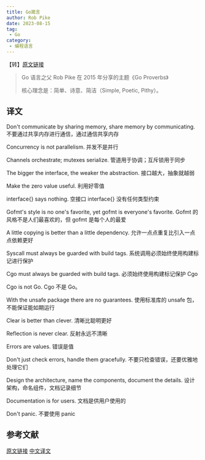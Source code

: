 ```yaml
---
title: Go箴言
author: Rob Pike
date: 2023-08-15
tag:
 - Go
category:
 - 编程语言
---
```


【转】[原文链接](http://go-proverbs.github.io/)

> Go 语言之父 Rob Pike 在 2015 年分享的主题《Go Proverbs》
>
> 核心理念是：简单、诗意、简洁（Simple, Poetic, Pithy）。

## 译文

Don't communicate by sharing memory, share memory by communicating.
不要通过共享内存进行通信，通过通信共享内存

Concurrency is not parallelism.
并发不是并行

Channels orchestrate; mutexes serialize.
管道用于协调；互斥锁用于同步

The bigger the interface, the weaker the abstraction.
接口越大，抽象就越弱

Make the zero value useful.
利用好零值

interface{} says nothing.
空接口 interface{} 没有任何类型约束

Gofmt's style is no one's favorite, yet gofmt is everyone's favorite.
Gofmt 的风格不是人们最喜欢的，但 gofmt 是每个人的最爱

A little copying is better than a little dependency.
允许一点点重复比引入一点点依赖更好

Syscall must always be guarded with build tags.
系统调用必须始终使用构建标记进行保护

Cgo must always be guarded with build tags.
必须始终使用构建标记保护 Cgo

Cgo is not Go.
Cgo 不是 Go。

With the unsafe package there are no guarantees.
使用标准库的 unsafe 包，不能保证能如期运行

Clear is better than clever.
清晰比聪明更好

Reflection is never clear.
反射永远不清晰

Errors are values.
错误是值

Don't just check errors, handle them gracefully.
不要只检查错误，还要优雅地处理它们

Design the architecture, name the components, document the details.
设计架构，命名组件，文档记录细节

Documentation is for users.
文档是供用户使用的

Don't panic.
不要使用 panic

## 参考文献

[原文链接](http://go-proverbs.github.io/)
[中文译文](https://zhuanlan.zhihu.com/p/514680942)
